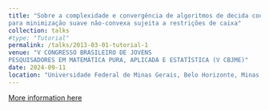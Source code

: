 ```yaml
---
title: "Sobre a complexidade e convergência de algoritmos de decida coordenadas de alta ordem
para minimização suave não-convexa sujeita a restrições de caixa"
collection: talks
#type: "Tutorial"
permalink: /talks/2013-03-01-tutorial-1
venue: "V CONGRESSO BRASILEIRO DE JOVENS
PESQUISADORES EM MATEMÁTICA PURA, APLICADA E ESTATÍSTICA (V CBJME)"
date: 2024-09-11
location: "Universidade Federal de Minas Gerais, Belo Horizonte, Minas Gerais, Brasil"
---
```


[More information here](https://sites.google.com/view/jovensufmg2024/p%C3%A1gina-inicial)

